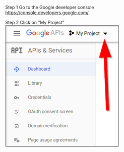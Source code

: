 Step 1
Go to the Google developer console https://console.developers.google.com/

Step 2
Click on "My Project"
![alt text](https://github.com/aristosv/gcalcli/blob/master/step02.png)
